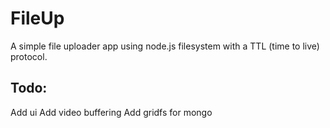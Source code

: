 # FileUp

A simple file uploader app using node.js filesystem with a TTL (time to live) protocol.

## Todo:

Add ui
Add video buffering
Add gridfs for mongo
